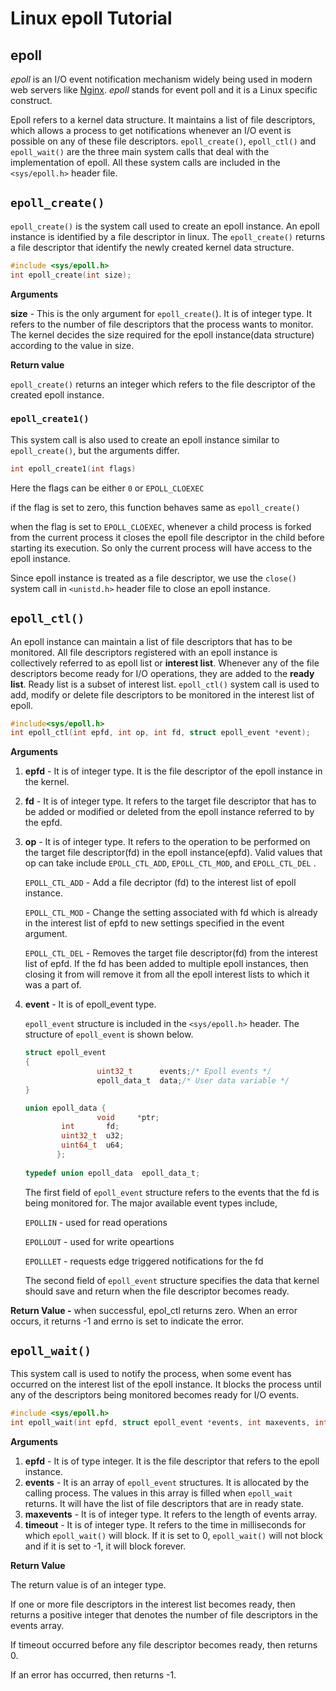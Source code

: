 # Linux epoll Tutorial

## epoll 

*epoll* is an I/O event notification mechanism widely being used in modern web servers like [Nginx](https://en.wikipedia.org/wiki/Nginx). *epoll* stands for event poll and it is a Linux specific construct. 

Epoll refers to a kernel data structure. It maintains a list of file descriptors, which allows a process to get notifications whenever an I/O event is possible on any of these file descriptors. `epoll_create()`, `epoll_ctl()` and `epoll_wait()` are the three main system calls that deal with the implementation of epoll.  All these system calls are included in the `<sys/epoll.h>` header file.

## `epoll_create()`

`epoll_create()` is the system call used to create an epoll instance. An epoll instance is identified by a file descriptor in linux. The `epoll_create()` returns a file descriptor that identify the newly created kernel data structure.

```c
#include <sys/epoll.h>
int epoll_create(int size);
```

**Arguments**

**size** - This is the only argument for `epoll_create(`). It is of integer type. It refers to the number of file descriptors that the process wants to monitor. The kernel decides the size required for the epoll instance(data structure) according to the value in size.

**Return value**

`epoll_create()` returns an integer which refers to the file descriptor of the created epoll instance.

### `epoll_create1()`

This system call is also used to create an epoll instance similar to `epoll_create()`, but the arguments differ.

```c
int epoll_create1(int flags)
```

Here the flags can be either `0` or `EPOLL_CLOEXEC`

if the flag is set to zero, this function behaves same as `epoll_create()`

when the flag is set to `EPOLL_CLOEXEC`, whenever a child process is forked from the current process it closes the epoll file descriptor in the child before starting its execution. So only the current process will have access to the epoll instance.

Since epoll instance is treated as a file descriptor, we use the `close()` system call in `<unistd.h>` header file to close an epoll instance.

## `epoll_ctl()`

An epoll instance can maintain a list of file descriptors that has to be monitored. All file descriptors registered with an epoll instance is collectively referred to as epoll list or **interest list**. Whenever any of the file descriptors become ready for I/O operations, they are added to the **ready list**. Ready list is a subset of interest list. `epoll_ctl()` system call is used to add, modify or delete file descriptors to be monitored in the interest list of epoll.

```c
#include<sys/epoll.h>
int epoll_ctl(int epfd, int op, int fd, struct epoll_event *event);
```

**Arguments**

1. **epfd** -   It is of integer type. It is the file descriptor of the epoll instance in the kernel.
2. **fd** - It is of integer type. It refers to the target file descriptor that has to be added or modified or deleted from the epoll instance referred to by the epfd.
3. **op** - It is of integer type. It refers to the operation to be performed on the target file descriptor(fd) in the epoll instance(epfd). Valid values that op can take include `EPOLL_CTL_ADD`, `EPOLL_CTL_MOD`, and `EPOLL_CTL_DEL` .
    
    `EPOLL_CTL_ADD` - Add a file decriptor (fd) to the interest list of epoll instance.
    
    `EPOLL_CTL_MOD`  - Change the setting associated with fd which is already in the interest list of epfd to new settings specified in the event argument.
    
    `EPOLL_CTL_DEL`  - Removes the target file descriptor(fd) from the interest list of epfd. If the fd has been added to multiple epoll instances, then closing it from will remove it from all the epoll interest lists to which it was a part of. 
    
4. **event** - It is of epoll_event type. 
    
    `epoll_event` structure is included in the `<sys/epoll.h>` header. The structure of `epoll_event` is shown below.
    
    ```c
    struct epoll_event 
    {
    				uint32_t      events;/* Epoll events */
    				epoll_data_t  data;/* User data variable */
    }
    
    union epoll_data {
    				void     *ptr;
            int       fd;
            uint32_t  u32;
            uint64_t  u64;
           };
           
    typedef union epoll_data  epoll_data_t;       
    ```
    
    The first field of `epoll_event` structure refers to the events that the fd is being monitored for. The major available event types include,
    
    `EPOLLIN` - used for read operations
    
    `EPOLLOUT` - used for write opeartions 
    
    `EPOLLLET` - requests edge triggered notifications for the fd
    
    The second field of `epoll_event` structure specifies the data that kernel should save and return when the file descriptor becomes ready. 
    

 **Return Value -** when successful, epol_ctl returns zero. When an error occurs, it returns -1 and errno is set to indicate the error.

## `epoll_wait()`

This system call is used to notify the process, when some event has occurred on the interest list of the epoll instance. It blocks the process until any of the descriptors being monitored becomes ready for I/O events.

```c
#include <sys/epoll.h>
int epoll_wait(int epfd, struct epoll_event *events, int maxevents, int timeout);
```

**Arguments**

1. **epfd** - It is of type integer. It is the file descriptor that refers to the epoll instance.
2. **events** - It is an array of `epoll_event` structures. It is allocated by the calling process. The values in this array is filled when `epoll_wait` returns. It will have the list of file descriptors that are in ready state.  
3. **maxevents** - It is of integer type. It refers to the length of events array.
4. **timeout** - It is of integer type. It refers to the time in milliseconds for which `epoll_wait()` will block. If it is set to 0, `epoll_wait()` will not block and if it is set to -1, it will block forever.

 

**Return Value**

The return value is of an integer type. 

If one or more file descriptors in the interest list becomes ready, then returns a positive integer that denotes the number of file descriptors in the events array.

If timeout occurred before any file descriptor becomes ready, then returns 0.

If an error has occurred, then returns -1.